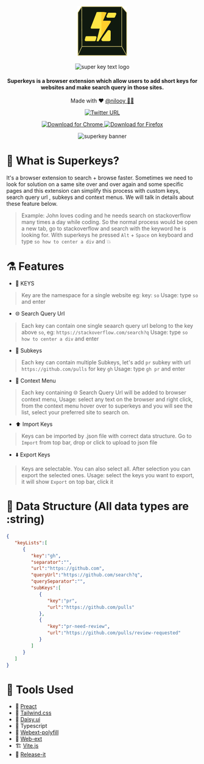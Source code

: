<div align="center">
    <img src="extension/assets/img/logo128.png" alt="Superkey logo" />
    </br>
    </br>
    <img src="https://www.superkeys.app/superkeys-text.png" alt="super key text logo"/>
    
 <h4 color="yellow">Superkeys is a browser extension which allow users to add short keys for websites and make search query in those sites.</h4>
 <p>Made with ❤️ <a target="_blank" href="https://twitter.com/nil_ooy">@nilooy 🧑‍💻</a></p>
    
[![Twitter URL](https://img.shields.io/twitter/url/https/twitter.com/superkeys_app.svg?style=social&label=Follow%20%40superkeys_app)](https://twitter.com/superkeys_app)


<p align="center" >
    <a href="https://chrome.google.com/webstore/detail/superkeys/pipnngenjgpmcofmeifehbaihdojajbc">
    <img width="120" src="https://img.shields.io/badge/%20-Chrome-orange?logo=google-chrome&logoColor=white" alt="Download for Chrome" />
    </a>
    <a href="https://addons.mozilla.org/en-US/firefox/addon/superkeys/">
    <img width="110" src="https://img.shields.io/badge/%20-Firefox-red?logo=mozilla&logoColor=white" alt="Download for Firefox" />
    </a>
</p>


<img src="https://www.superkeys.app/banner3.svg" alt="superkey banner" width="600"/>

</div>

# 🧐 What is Superkeys?
It's a browser extension to search + browse faster. Sometimes we need to look for solution on a same site over and over again and some specific pages and this extension can simplify this process with custom keys, search query url , subkeys and context menus. We will talk in details about these feature below.

> Example: John loves coding and he needs search on stackoverflow many times a day while coding. 
> So the normal process would be open a new tab, go to stackoverflow and search with the keyword he is looking for.
> With superkeys he pressed `Alt` + `Space` on keyboard and type `so how to center a div` and 💥

# ⚗️ Features

- 🔐 KEYS

> Key are the namespace for a single website eg: key: `so`
> Usage: type `so` and enter

- 🌐 Search Query Url

> Each key can contain one single seaarch query url belong to the key above `so`, eg: `https://stackoverflow.com/search?q` 
> Usage: type `so how to center a div` and enter

- 🔀 Subkeys

> Each key can contain multiple Subkeys, let's add `pr` subkey with url `https://github.com/pulls` for key `gh`
> Usage: type `gh pr` and enter

- 🔖 Context Menu

> Each key containing 🌐 Search Query Url will be added to browser context menu,
> Usage: select any text on the browser and right click, from the context menu hover over to superkeys and you will see the list, select your preferred site to search on.

- ⬆️ Import Keys

> Keys can be imported by .json file with correct data structure.
> Go to `Import` from top bar, drop or click to upload to json file

- ⬇️ Export Keys

> Keys are selectable. You can also select all. After selection you can export the selected ones.
> Usage: select the keys you want to export, it will show `Export` on top bar, click it

# 🛂 Data Structure (All data types are :string)

```json
{
   "keyLists":[
      {
         "key":"gh",
         "separator":"",
         "url":"https://github.com",
         "queryUrl":"https://github.com/search?q",
         "querySeparator":"",
         "subKeys":[
            {
               "key":"pr",
               "url":"https://github.com/pulls"
            },
            {
               "key":"pr-need-review",
               "url":"https://github.com/pulls/review-requested"
            }
         ]
      }
   ]
}
```


# 🔧 Tools Used

- 🎨 [Preact](https://preactjs.com/)
- 🎨 [Tailwind.css](https://tailwindcss.com/)
- 🎨 [Daisy.ui](https://daisyui.com/)
- 🔨 Typescript
- 🧪 [Webext-polyfill](https://github.com/mozilla/webextension-polyfill)
- 👔 [Web-ext](https://www.npmjs.com/package/web-ext)
- 🏗️ [Vite.js](https://vitejs.dev)
- 🚀 [Release-it](https://github.com/release-it/release-it)







